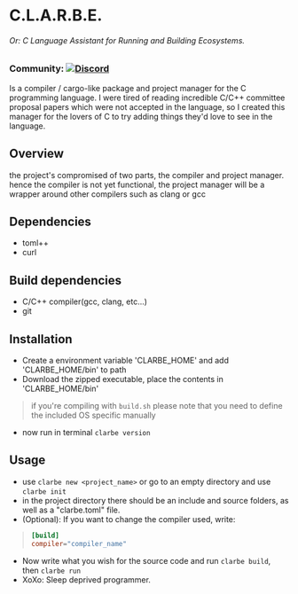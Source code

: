 # C.L.A.R.B.E.
###### Or: C Language Assistant for Running and Building Ecosystems.

### Community: <a href="https://discord.gg/Twhv4KU3qf"><img alt="Discord" src="https://img.shields.io/discord/1326716525461245962"></a>

Is a compiler / cargo-like package and project manager for the C programming language.
I were tired of reading incredible C/C++ committee proposal papers which were not accepted in the language, so I created this manager for the lovers of C to try adding things they'd love to see in the language.

## Overview

the project's compromised of two parts, the compiler and project manager.
hence the compiler is not yet functional, the project manager will be a wrapper around other compilers such as clang or gcc

## Dependencies
 - toml++
 - curl

## Build dependencies
 - C/C++ compiler(gcc, clang, etc...)
 - git

## Installation
 - Create a environment variable 'CLARBE_HOME' and add 'CLARBE_HOME/bin' to path
 - Download the zipped executable, place the contents in 'CLARBE_HOME/bin'
 > if you're compiling with ```build.sh``` please note that you need to define the included OS specific manually
 - now run in terminal ```clarbe version```

## Usage
 - use ```clarbe new <project_name>``` or go to an empty directory and use ```clarbe init```
 - in the project directory there should be an include and source folders, as well as a "clarbe.toml" file.
 - (Optional): If you want to change the compiler used, write:
 > ```toml
 > [build]
 > compiler="compiler_name"
 > ```
 - Now write what you wish for the source code and run ```clarbe build```, then ```clarbe run```
 - XoXo: Sleep deprived programmer.
